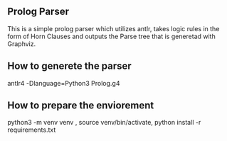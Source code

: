 ## Prolog Parser
This is a simple prolog parser which utilizes antlr, takes logic rules in the form of Horn Clauses and outputs the Parse tree that is generetad with Graphviz.

## How to generete the parser
antlr4 -Dlanguage=Python3 Prolog.g4

## How to prepare the enviorement 
python3 -m venv venv , source venv/bin/activate,
python install -r requirements.txt
